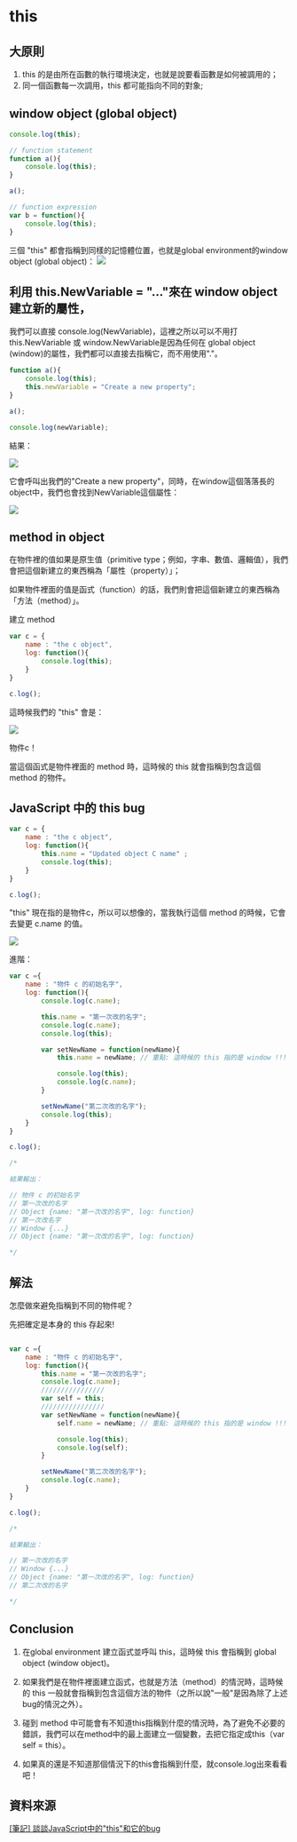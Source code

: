 # this

## 大原則

1. this 的是由所在函數的執行環境決定，也就是說要看函數是如何被調用的；
1. 同一個函數每一次調用，this 都可能指向不同的對象;

## window object (global object)

```javascript
console.log(this);

// function statement
function a(){
    console.log(this);
}

a();

// function expression
var b = function(){
    console.log(this);
}
```

三個 "this" 都會指稱到同樣的記憶體位置，也就是global environment的window object (global object)：
![](https://4.bp.blogspot.com/-RgCDNXpOBC8/VvOFd7wPOfI/AAAAAAAAjNo/ooGd7Ct5Q4cCLSsJb17a8nV7GDZn_j0_A/s640/2.png)

## 利用 this.NewVariable = "..."來在 window object 建立新的屬性，

我們可以直接 console.log(NewVariable)，這裡之所以可以不用打 this.NewVariable 或 window.NewVariable是因為任何在 global object (window)的屬性，我們都可以直接去指稱它，而不用使用"."。

```javascript
function a(){
    console.log(this);
    this.newVariable = "Create a new property";
}

a();

console.log(newVariable);
```

結果：

![](https://3.bp.blogspot.com/-t9z06JTUdy4/VvOIns4OVxI/AAAAAAAAjOA/9KmkU3UpMucbCZT995YZ3nTGcmlRh4ZFQ/s640/4.png)

它會呼叫出我們的"Create a new property"，同時，在window這個落落長的object中，我們也會找到NewVariable這個屬性：

![](https://3.bp.blogspot.com/-Ih7SbmgD10w/VvOI1FZ42rI/AAAAAAAAjOE/gmgWUya8XAMfuvHoXZz4vE0qqsl5EuONQ/s1600/5.png)

## method in object

在物件裡的值如果是原生值（primitive type；例如，字串、數值、邏輯值），我們會把這個新建立的東西稱為「屬性（property）」；

如果物件裡面的值是函式（function）的話，我們則會把這個新建立的東西稱為「方法（method）」。

建立 method 

```javascript
var c = {
    name : "the c object",
    log: function(){
        console.log(this);
    }
}

c.log();
```

這時候我們的 "this" 會是：

![](https://4.bp.blogspot.com/-LiNqHf7Q6Ag/VvONmzom1eI/AAAAAAAAjOc/Qc1DZ_INEeIoineik8pmwMAWeBm2-m3oA/s640/7.png)

物件c！

當這個函式是物件裡面的 method 時，這時候的 this 就會指稱到包含這個 method 的物件。

## JavaScript 中的 this bug

```javascript 
var c = {
    name : "the c object",
    log: function(){
        this.name = "Updated object C name" ;
        console.log(this);
    }
}

c.log();
```
"this" 現在指的是物件c，所以可以想像的，當我執行這個 method 的時候，它會去變更 c.name 的值。

![](https://1.bp.blogspot.com/-1OfgGOUInHo/VvOQmNfrzqI/AAAAAAAAjOw/-uCuOCpr_YIc2PpRhad8HQ8LyRqQuL9Rg/s640/9.png)

進階：

```javascript
var c ={
    name : "物件 c 的初始名字",
    log: function(){
        console.log(c.name); 

        this.name = "第一次改的名字";
        console.log(c.name);
        console.log(this);

        var setNewName = function(newName){
            this.name = newName; // 重點: 這時候的 this 指的是 window !!!

            console.log(this);
            console.log(c.name);
        }

        setNewName("第二次改的名字");
        console.log(this);
    }
}

c.log();

/*

結果輸出：

// 物件 c 的初始名字
// 第一次改的名字
// Object {name: "第一次改的名字", log: function}
// 第一次改名字
// Window {...}
// Object {name: "第一次改的名字", log: function}

*/
```

## 解法

怎麼做來避免指稱到不同的物件呢？

先把確定是本身的 this 存起來!

```javascript

var c ={
    name : "物件 c 的初始名字",
    log: function(){
        this.name = "第一次改的名字";
        console.log(c.name);
        ////////////////
        var self = this;
        ////////////////
        var setNewName = function(newName){
            self.name = newName; // 重點: 這時候的 this 指的是 window !!!

            console.log(this);
            console.log(self);
        }

        setNewName("第二次改的名字");
        console.log(c.name);
    }
}

c.log();

/*

結果輸出：

// 第一次改的名字
// Window {...}
// Object {name: "第一次改的名字", log: function}
// 第二次改的名字

*/

```

## Conclusion

1. 在global environment 建立函式並呼叫 this，這時候 this 會指稱到 global object (window object)。

2. 如果我們是在物件裡面建立函式，也就是方法（method）的情況時，這時候的 this 一般就會指稱到包含這個方法的物件（之所以說"一般"是因為除了上述bug的情況之外）。

3. 碰到 method 中可能會有不知道this指稱到什麼的情況時，為了避免不必要的錯誤，我們可以在method中的最上面建立一個變數，去把它指定成this（var self = this）。

4. 如果真的還是不知道那個情況下的this會指稱到什麼，就console.log出來看看吧！

## 資料來源

[[筆記] 談談JavaScript中的"this"和它的bug](https://pjchender.blogspot.tw/2016/03/javascriptthisbug.html)